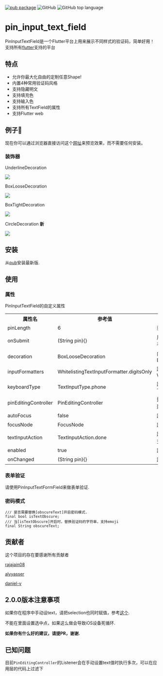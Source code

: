 [![pub package](https://img.shields.io/pub/v/pin_input_text_field.svg)](https://pub.dartlang.org/packages/pin_input_text_field) 
![GitHub](https://img.shields.io/github/license/TinoGuo/pin_input_text_field)
![GitHub top language](https://img.shields.io/github/languages/top/TinoGuo/pin_input_text_field)

# pin_input_text_field

PinInputTextField是一个Flutter平台上用来展示不同样式的验证码，简单好用！支持所有[flutter](https://github.com/flutter/flutter)支持的平台

## 特点
* 允许你最大化自由的定制任意Shape!
* 内置4种常用验证码风格
* 支持隐藏明文
* 支持填充色
* 支持输入色
* 支持所有TextField的属性
* 支持Flutter web

## 例子🌰

现在你可以通过浏览器直接访问这个[网址](https://tinoguo.github.io/pin_input_text_field/)来预览效果，而不需要任何安装。

### 装饰器

UnderlineDecoration

![](gifs/underline.gif)


BoxLooseDecoration

![](gifs/boxloose.gif)


BoxTightDecoration

![](gifs/boxtight.gif)

CircleDecoration **新**

![](gifs/circle.gif)

## 安装
从[pub](https://pub.dartlang.org/packages/pin_input_text_field)安装最新版.

## 使用

### 属性
PinInputTextField的自定义属性
<table>
    <th>属性名</th>
    <th>参考值</th>
    <th>描述</th>
    <tr>
        <td>pinLength</td>
        <td>6</td>
        <td>验证码的长度, 默认是6</td>
    </tr>
    <tr>
        <td>onSubmit</td>
        <td>(String pin){}</td>
        <td>用户点击键盘右下角时触发，Android平台有时不一定生效</td>
    </tr>
    <tr>
        <td>decoration</td>
        <td>BoxLooseDecoration</td>
        <td>内置三种验证码样式，默认是BoxLooseDecoration</td>
    </tr>
    <tr>
        <td>inputFormatters</td>
        <td>WhitelistingTextInputFormatter.digitsOnly</td>
        <td>跟TextField的inputFormatters一样, 默认是WhitelistingTextInputFormatter.digitsOnly</td>
    </tr>
    <tr>
        <td>keyboardType</td>
        <td>TextInputType.phone</td>
        <td>跟TextField的keyboardType一样, 默认是TextInputType.phone</td>
    </tr>
    <tr>
        <td>pinEditingController</td>
        <td>PinEditingController</td>
        <td>控制和监听用户输入。如果为空，内部会创建一个默认的控制器</td>
    </tr>
    <tr>
        <td>autoFocus</td>
        <td>false</td>
        <td>跟TextField的autoFocus一样, 默认是false</td>
    </tr>
    <tr>
        <td>focusNode</td>
        <td>FocusNode</td>
        <td>跟TextField的focusNode一样.</td>
    </tr>
    <tr>
        <td>textInputAction</td>
        <td>TextInputAction.done</td>
        <td>跟TextField的textInputAction一样, 数字模式下无效</td>
    </tr>
    <tr>
        <td>enabled</td>
        <td>true</td>
        <td>跟TextField的enabled一样, 默认是true</td>
    </tr>
    <tr>
        <td>onChanged</td>
        <td>(String pin){}</td>
        <td>跟TextField的onChanged一样</td>
     </tr>
</table>

### 表单验证

请使用PinInputTextFormField来做表单验证.

### 密码模式

```
/// 是否需要替换[obscureText]开启密码模式.
final bool isTextObscure;
/// 当[isTextObscure]开启时，替换验证码的字符串，支持emoji
final String obscureText;
```

## 贡献者

这个项目的存在要感谢所有贡献者

[rajajain08](https://github.com/rajajain08)

[alyyasser](https://github.com/alyyasser)

[daniel-v](https://github.com/daniel-v)

## 2.0.0版本注意事项
如果你在程序中手动设text，请把selection也同时赋值，参考[这个](https://github.com/TinoGuo/pin_input_text_field/blob/77dee70a8da25b11eae96f5a03842e5a67174a80/example/lib/main.dart#L81).

不能在里面设置选中点，如果这么做会导致iOS设备死循环.

**如果你有什么好的建议，请提PR，谢谢.**

## 已知问题

目前`PinEditingController`的Listener会在手动设置text值时执行多次，可以在应用层的代码上过滤下